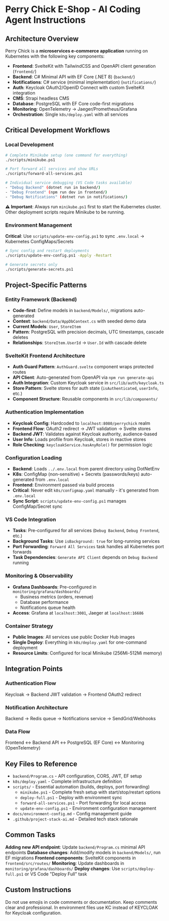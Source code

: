 # Perry Chick E-Shop - AI Coding Agent Instructions

## Architecture Overview

Perry Chick is a **microservices e-commerce application** running on Kubernetes with the following key components:

- **Frontend**: SvelteKit with TailwindCSS and OpenAPI client generation (`frontend/`)
- **Backend**: C# Minimal API with EF Core (.NET 8) (`backend/`)
- **Notifications**: C# service (minimal implementation) (`notifications/`)
- **Auth**: Keycloak OAuth2/OpenID Connect with custom SvelteKit integration
- **CMS**: Strapi headless CMS
- **Database**: PostgreSQL with EF Core code-first migrations
- **Monitoring**: OpenTelemetry → Jaeger/Prometheus/Grafana
- **Orchestration**: Single `k8s/deploy.yaml` with all services

## Critical Development Workflows

### Local Development

```bash
# Complete Minikube setup (one command for everything)
./scripts/minikube.ps1

# Port forward all services and show URLs
./scripts/forward-all-services.ps1

# Individual service debugging (VS Code tasks available)
- "Debug Backend" (dotnet run in backend/)
- "Debug Frontend" (npm run dev in frontend/)
- "Debug Notifications" (dotnet run in notifications/)
```

**⚠️ Important**: Always run `minikube.ps1` first to start the Kubernetes cluster. Other deployment scripts require Minikube to be running.

### Environment Management

**Critical**: Use `scripts/update-env-config.ps1` to sync `.env.local` → Kubernetes ConfigMaps/Secrets

```bash
# Sync config and restart deployments
./scripts/update-env-config.ps1 -Apply -Restart

# Generate secrets only
./scripts/generate-secrets.ps1
```

## Project-Specific Patterns

### Entity Framework (Backend)

- **Code-first**: Define models in `backend/Models/`, migrations auto-generated
- **Context**: `backend/Data/AppDbContext.cs` with seeded demo data
- **Current Models**: `User`, `StoreItem`
- **Pattern**: PostgreSQL with precision decimals, UTC timestamps, cascade deletes
- **Relationships**: `StoreItem.UserId` → `User.Id` with cascade delete

### SvelteKit Frontend Architecture

- **Auth Guard Pattern**: `AuthGuard.svelte` component wraps protected routes
- **API Client**: Auto-generated from OpenAPI via `npm run generate-api`
- **Auth Integration**: Custom Keycloak service in `src/lib/auth/keycloak.ts`
- **Store Pattern**: Svelte stores for auth state (`isAuthenticated`, `userInfo`, etc.)
- **Component Structure**: Reusable components in `src/lib/components/`

### Authentication Implementation

- **Keycloak Config**: Hardcoded to `localhost:8080/perrychick` realm
- **Frontend Flow**: OAuth2 redirect → JWT validation → Svelte stores
- **Backend JWT**: Validates against Keycloak authority, audience-based
- **User Info**: Loads profile from Keycloak, stores in reactive stores
- **Role Checking**: `keycloakService.hasAnyRole()` for permission logic

### Configuration Loading

- **Backend**: Loads `../.env.local` from parent directory using DotNetEnv
- **K8s**: ConfigMap (non-sensitive) + Secrets (passwords/keys) auto-generated from `.env.local`
- **Frontend**: Environment passed via build process
- **Critical**: Never edit `k8s/configmap.yaml` manually - it's generated from `.env.local`
- **Sync Script**: `scripts/update-env-config.ps1` manages ConfigMap/Secret sync

### VS Code Integration

- **Tasks**: Pre-configured for all services (`Debug Backend`, `Debug Frontend`, etc.)
- **Background Tasks**: Use `isBackground: true` for long-running services
- **Port Forwarding**: `Forward All Services` task handles all Kubernetes port forwards
- **Task Dependencies**: `Generate API Client` depends on `Debug Backend` running

### Monitoring & Observability

- **Grafana Dashboards**: Pre-configured in `monitoring/grafana/dashboards/`
  - Business metrics (orders, revenue)
  - Database performance
  - Notifications queue health
- **Access**: Grafana at `localhost:3001`, Jaeger at `localhost:16686`

### Container Strategy

- **Public Images**: All services use public Docker Hub images
- **Single Deploy**: Everything in `k8s/deploy.yaml` for one-command deployment
- **Resource Limits**: Configured for local Minikube (256Mi-512Mi memory)

## Integration Points

### Authentication Flow

Keycloak → Backend JWT validation → Frontend OAuth2 redirect

### Notification Architecture

Backend → Redis queue → Notifications service → SendGrid/Webhooks

### Data Flow

Frontend ↔ Backend API ↔ PostgreSQL (EF Core) ↔ Monitoring (OpenTelemetry)

## Key Files to Reference

- `backend/Program.cs` - API configuration, CORS, JWT, EF setup
- `k8s/deploy.yaml` - Complete infrastructure definition
- `scripts/` - Essential automation (builds, deploys, port forwarding)
  - `minikube.ps1` - Complete fresh setup with start/stop/restart options
  - `deploy-full.ps1` - Deploy with environment sync
  - `forward-all-services.ps1` - Port forwarding for local access
  - `update-env-config.ps1` - Environment configuration management
- `docs/environment-config.md` - Config management guide
- `.github/project-stack-ai.md` - Detailed tech stack rationale

## Common Tasks

**Adding new API endpoint**: Update `backend/Program.cs` minimal API endpoints
**Database changes**: Add/modify models in `backend/Models/`, run EF migrations
**Frontend components**: SvelteKit components in `frontend/src/routes/`
**Monitoring**: Update dashboards in `monitoring/grafana/dashboards/`
**Deploy changes**: Use `scripts/deploy-full.ps1` or VS Code "Deploy Full" task

## Custom Instructions

Do not use emojis in code comments or documentation. Keep comments clear and professional.
In environment files use KC instead of KEYCLOAK for Keycloak configuration.
